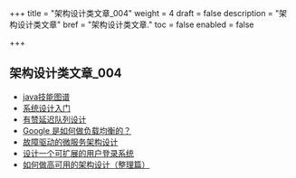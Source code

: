 +++
title = "架构设计类文章_004"
weight = 4
draft = false
description = "架构设计类文章"
bref = "架构设计类文章."
toc = false
enabled = false

+++

## 架构设计类文章_004
- [java技能图谱](http://www.jianshu.com/p/fd1639c686c8)
- [系统设计入门](https://github.com/donnemartin/system-design-primer/blob/master/README-zh-Hans.md)
- [有赞延迟队列设计](https://w.wujunze.com/2016/03/23/%E6%9C%89%E8%B5%9E%E5%BB%B6%E8%BF%9F%E9%98%9F%E5%88%97%E8%AE%BE%E8%AE%A1/)
- [Google 是如何做负载均衡的？](http://www.uoota.com/blog/web/12230.html?blog_id=12230)
- [故障驱动的微服务架构设计](https://mp.weixin.qq.com/s/yr4CIgoloLt3zfjQbHEOpA?utm_source=tuicool&utm_medium=referral)
- [设计一个可扩展的用户登录系统](https://www.liaoxuefeng.com/article/00146129217054923f7784c57134669986a8875c10e135e000)
- [如何做高可用的架构设计（整理篇）](http://note.youdao.com/noteshare?id=32e6651e4a8d90143fdf1aedd572615b&sub=DA403EEE572E48A98A4517CEB59CFB4B)
